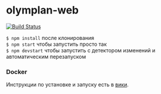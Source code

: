 # olymplan-web
[![Build Status](https://travis-ci.org/olymplan/olymplan-web.svg?branch=master)](https://travis-ci.org/olymplan/olymplan-web)

`$ npm install` после клонирования  
`$ npm start` чтобы запустить просто так  
`$ npm devstart` чтобы запустить с детектором изменений и автоматическим перезапуском

### Docker
Инструкции по установке и запуску есть в [вики](https://github.com/olymplan/olymplan-web/wiki/%D0%97%D0%B0%D0%BF%D1%83%D1%81%D0%BA-%D0%B2-%D0%94%D0%BE%D0%BA%D0%B5%D1%80%D0%B5).

